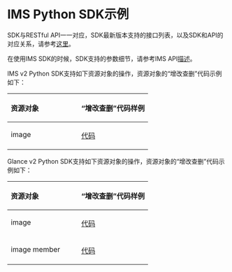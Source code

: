 # IMS Python SDK示例<a name="sdk_02_0014"></a>

SDK与RESTful API一一对应，SDK最新版本支持的接口列表，以及SDK和API的对应关系，请参考[这里](Python-IMS.md)。

在使用IMS SDK的时候，SDK支持的参数细节，请参考IMS API[描述](https://support.huaweicloud.com/api-ims/ims_03_0101.html)。

IMS v2 Python SDK支持如下资源对象的操作，资源对象的“增改查删”代码示例如下：

<a name="table1483519019362"></a>
<table><thead align="left"><tr id="row138363003616"><th class="cellrowborder" valign="top" width="50%" id="mcps1.1.3.1.1"><p id="p8836101369"><a name="p8836101369"></a><a name="p8836101369"></a>资源对象</p>
</th>
<th class="cellrowborder" valign="top" width="50%" id="mcps1.1.3.1.2"><p id="p9836180103614"><a name="p9836180103614"></a><a name="p9836180103614"></a>“增改查删”代码样例</p>
</th>
</tr>
</thead>
<tbody><tr id="row14836110113618"><td class="cellrowborder" valign="top" width="50%" headers="mcps1.1.3.1.1 "><p id="p1183660163613"><a name="p1183660163613"></a><a name="p1183660163613"></a>image</p>
</td>
<td class="cellrowborder" valign="top" width="50%" headers="mcps1.1.3.1.2 "><p id="p683618073616"><a name="p683618073616"></a><a name="p683618073616"></a><a href="https://github.com/huaweicloud/huaweicloud-sdk-python/blob/master/examples/ims/v2/cloudimage.py" target="_blank" rel="noopener noreferrer">代码</a></p>
</td>
</tr>
</tbody>
</table>

Glance v2 Python SDK支持如下资源对象的操作，资源对象的“增改查删”代码示例如下：

<a name="table7312113419367"></a>
<table><thead align="left"><tr id="row10312934103614"><th class="cellrowborder" valign="top" width="50%" id="mcps1.1.3.1.1"><p id="p163122349365"><a name="p163122349365"></a><a name="p163122349365"></a>资源对象</p>
</th>
<th class="cellrowborder" valign="top" width="50%" id="mcps1.1.3.1.2"><p id="p935644533616"><a name="p935644533616"></a><a name="p935644533616"></a>“增改查删”代码样例</p>
</th>
</tr>
</thead>
<tbody><tr id="row10312334113614"><td class="cellrowborder" valign="top" width="50%" headers="mcps1.1.3.1.1 "><p id="p531213433610"><a name="p531213433610"></a><a name="p531213433610"></a>image</p>
</td>
<td class="cellrowborder" valign="top" width="50%" headers="mcps1.1.3.1.2 "><p id="p03121434153611"><a name="p03121434153611"></a><a name="p03121434153611"></a><a href="https://github.com/huaweicloud/huaweicloud-sdk-python/blob/master/examples/image/v2/image.py" target="_blank" rel="noopener noreferrer">代码</a></p>
</td>
</tr>
<tr id="row20312183412364"><td class="cellrowborder" valign="top" width="50%" headers="mcps1.1.3.1.1 "><p id="p16312193453615"><a name="p16312193453615"></a><a name="p16312193453615"></a>image member</p>
</td>
<td class="cellrowborder" valign="top" width="50%" headers="mcps1.1.3.1.2 "><p id="p431210343363"><a name="p431210343363"></a><a name="p431210343363"></a><a href="https://github.com/huaweicloud/huaweicloud-sdk-python/blob/master/examples/image/v2/member.py" target="_blank" rel="noopener noreferrer">代码</a></p>
</td>
</tr>
</tbody>
</table>

